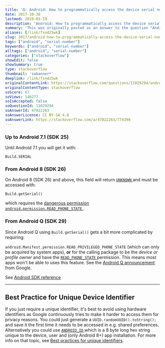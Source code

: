 ```yaml
---
title: 'Q: Android: How to programmatically access the device serial number shown in the AVD manager (API Version 8)'
date: 2017-10-30
lastmod: 2019-03-19
description: 'Android: How to programmatically access the device serial number shown in the AVD manager (API Version 8)'
summary: 'This was originally posted as an answer to the question "Android: How to programmatically access the device serial number shown in the AVD manager (API Version 8)" on stackoverflow.com.'
aliases: [/link/fsnd25wk]
slug: 2017/android-how-to-programmatically-access-the-device-serial-number-shown-in-the-avd-manager-(api-version-8)
tags: ["android", "serial-number"]
keywords: ["android", "serial-number"]
alltags: ["android", "serial-number"]
categories: ["stackoverflow"]
showEdit: false
showSummary: true
type: stackoverflow
thumbnail: 'sobanner*'
deeplink: /link/fsnd25wk
originalContentLink: https://stackoverflow.com/questions/11029294/android-how-to-programmatically-access-the-device-serial-number-shown-in-the-av
originalContentType: stackoverflow
soScore: 67
soViews: 140277
soIsAccepted: false
soQuestionId: 11029294
soAnswerId: 47022263
soAnswerLicense: CC BY-SA 4.0
soAnswerLink: https://stackoverflow.com/a/47022263/774398
---
```

### Up to Android 7.1 (SDK 25)

Until Android 7.1 you will get it with:

```
Build.SERIAL

```

### From Android 8 (SDK 26)

On Android 8 (SDK 26) and above, this field will return [ `UNKNOWN` ](https://developer.android.com/reference/android/os/Build.html#UNKNOWN) and must be accessed with:

```
Build.getSerial()

```

which requires the [dangerous permission](https://developer.android.com/guide/topics/permissions/requesting.html#normal-dangerous) [ `android.permission.READ_PHONE_STATE` ](https://developer.android.com/reference/android/Manifest.permission.html#READ_PHONE_STATE).

### From Android Q (SDK 29)

Since Android Q using  `Build.getSerial()`  gets a bit more complicated by requiring:

 `android.Manifest.permission.READ_PRIVILEGED_PHONE_STATE`  (which can only be acquired by system apps), **or** for the calling package to be the _device or profile owner_ and have the [ `READ_PHONE_STATE` ](https://developer.android.com/reference/android/Manifest.permission.html#READ_PHONE_STATE) permission. This means most apps won't be able to uses this feature. See the [Android Q announcement](https://developer.android.com/preview/privacy/data-identifiers#device-ids) from Google.

See [Android SDK reference](https://developer.android.com/reference/android/os/Build.html#getSerial())

* * *

Best Practice for Unique Device Identifier
------------------------------------------

If you just require a unique identifier, it's best to avoid using hardware identifiers as Google continuously tries to make it harder to access them for privacy reasons. You could just generate a  `UUID.randomUUID().toString();`  and save it the first time it needs to be accessed in e.g. shared preferences. Alternatively you could use [ `ANDROID_ID` ](https://stackoverflow.com/questions/2785485/is-there-a-unique-android-device-id) which is a 8 byte long hex string unique to the device, user and (only Android 8+) app installation. For more info on that topic, see [Best practices for unique identifiers](https://developer.android.com/training/articles/user-data-ids).
